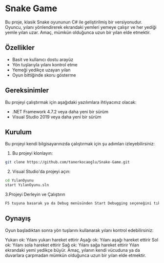 # Snake Game

Bu proje, klasik Snake oyununun C# ile geliştirilmiş bir versiyonudur. Oyuncu, yılanı yönlendirerek ekrandaki yemleri yemeye çalışır ve her yediği yemle yılan uzar. Amaç, mümkün olduğunca uzun bir yılan elde etmektir.

## Özellikler

- Basit ve kullanıcı dostu arayüz
- Yön tuşlarıyla yılanı kontrol etme
- Yemeği yedikçe uzayan yılan
- Oyun bittiğinde skoru gösterme

## Gereksinimler

Bu projeyi çalıştırmak için aşağıdaki yazılımlara ihtiyacınız olacak:

- .NET Framework 4.7.2 veya daha yeni bir sürüm
- Visual Studio 2019 veya daha yeni bir sürüm

## Kurulum

Bu projeyi kendi bilgisayarınızda çalıştırmak için şu adımları izleyebilirsiniz:

 1. Bu projeyi klonlayın:
   ```sh
   git clone https://github.com/tanerkocaoglu/Snake-Game.git
   ```
2. Visual Studio'da projeyi açın:
  ```sh
  cd YılanOyunu
  start YılanOyunu.sln
  ```

3.Projeyi Derleyin ve Çalıştırın
  ```sh
  F5 tuşuna basarak ya da Debug menüsünden Start Debugging seçeneğini tıklayarak projeyi çalıştırabilirsiniz.
  ```

## Oynayış
Oyun başladıktan sonra yön tuşlarını kullanarak yılanı kontrol edebilirsiniz:

Yukarı ok: Yılanı yukarı hareket ettirir
Aşağı ok: Yılanı aşağı hareket ettirir
Sol ok: Yılanı sola hareket ettirir
Sağ ok: Yılanı sağa hareket ettirir
Yılan ekrandaki yemi yedikçe büyür. Amaç, yılanın kendi vücuduna ya da duvarlara çarpmadan mümkün olduğunca uzun bir yılan elde etmektir.
